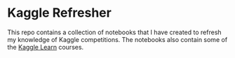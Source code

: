 # Kaggle Refresher

This repo contains a collection of notebooks that I have created to refresh my knowledge of Kaggle competitions. The notebooks also contain some of the [Kaggle Learn](https://www.kaggle.com/learn) courses.
